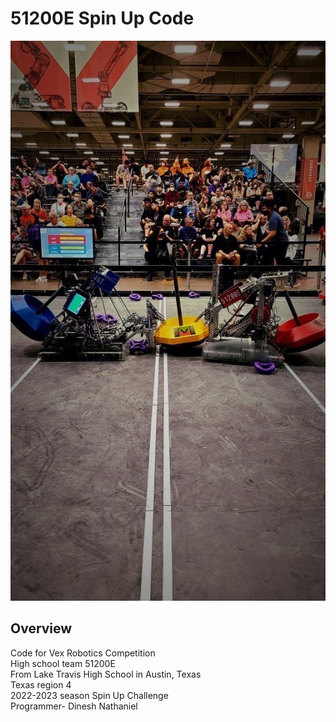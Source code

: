# 51200E Spin Up Code
<div align='center'>
<img src="DB1E2A6A-9378-467F-BA17-A65EB1F1D746.JPG" alt="Tug Against 46T" title="Tug Pic">
</div>

## Overview
Code for Vex Robotics Competition  
High school team 51200E  
From Lake Travis High School in Austin, Texas  
Texas region 4  
2022-2023 season Spin Up Challenge    
Programmer- Dinesh Nathaniel  
